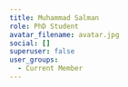 ```yaml
---
title: Muhammad Salman
role: PhD Student
avatar_filename: avatar.jpg
social: []
superuser: false
user_groups:
  - Current Member
---
```

